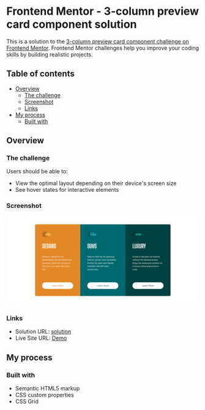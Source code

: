 # Frontend Mentor - 3-column preview card component solution

This is a solution to the [3-column preview card component challenge on Frontend Mentor](https://www.frontendmentor.io/challenges/3column-preview-card-component-pH92eAR2-). Frontend Mentor challenges help you improve your coding skills by building realistic projects.

## Table of contents

- [Overview](#overview)
  - [The challenge](#the-challenge)
  - [Screenshot](#screenshot)
  - [Links](#links)
- [My process](#my-process)
  - [Built with](#built-with)

## Overview

### The challenge

Users should be able to:

- View the optimal layout depending on their device's screen size
- See hover states for interactive elements

### Screenshot

![](./images/3-column-preview-card.png)

### Links

- Solution URL: [solution](https://github.com/engatef2012/3-column-preview-card)
- Live Site URL: [Demo](https://engatef2012.github.io/3-column-preview-card/)

## My process

### Built with

- Semantic HTML5 markup
- CSS custom properties
- CSS Grid
